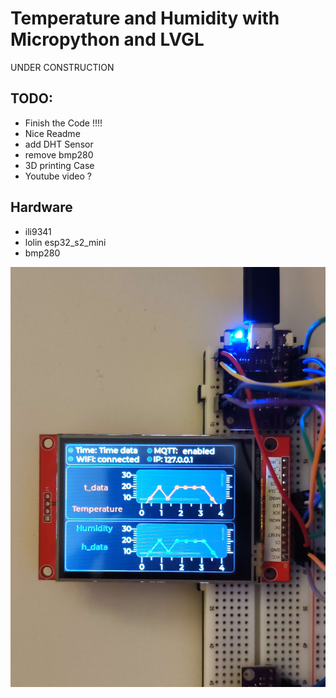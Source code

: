# Temperature and Humidity with Micropython and LVGL

UNDER CONSTRUCTION

## TODO:
- Finish the Code !!!!
- Nice Readme
- add DHT Sensor
- remove bmp280
- 3D printing Case
- Youtube video ?

## Hardware
- ili9341  
- lolin esp32_s2_mini
- bmp280

  
![image](ili9341+esp32_s2_mini.jpg)

